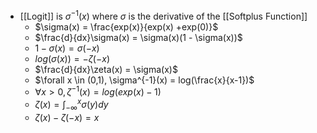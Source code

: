- [[Logit]] is $\sigma^{-1}(x)$ where $\sigma$ is the derivative of the [[Softplus Function]] 
	- $\sigma(x) = \frac{exp(x)}{exp(x) +exp(0)}$
	- $\frac{d}{dx}\sigma(x) = \sigma(x)(1 - \sigma(x))$
	- $1 - \sigma(x) = \sigma(-x)$
	- $log(\sigma(x)) = -\zeta(-x)$
	- $\frac{d}{dx}\zeta(x) = \sigma(x)$
	- $\forall x \in (0,1), \sigma^{-1}(x) = log(\frac{x}{x-1})$
	- $\forall x > 0, \zeta^{-1}(x) = log(exp(x) - 1)$
	- $\zeta(x) = \int_{-\infty}^{x}\sigma(y)dy$
	- $\zeta(x) - \zeta(-x) = x$ 